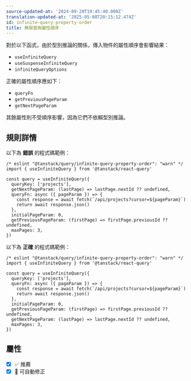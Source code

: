 ```yaml
---
source-updated-at: '2024-09-20T19:45:40.000Z'
translation-updated-at: '2025-05-08T20:15:12.474Z'
id: infinite-query-property-order
title: 無限查詢屬性順序
---
```


對於以下函式，由於型別推論的關係，傳入物件的屬性順序會影響結果：

- `useInfiniteQuery`
- `useSuspenseInfiniteQuery`
- `infiniteQueryOptions`

正確的屬性順序應如下：

- `queryFn`
- `getPreviousPageParam`
- `getNextPageParam`

其餘屬性則不受順序影響，因為它們不依賴型別推論。

## 規則詳情

以下為 **錯誤** 的程式碼範例：

```tsx
/* eslint "@tanstack/query/infinite-query-property-order": "warn" */
import { useInfiniteQuery } from '@tanstack/react-query'

const query = useInfiniteQuery({
  queryKey: ['projects'],
  getNextPageParam: (lastPage) => lastPage.nextId ?? undefined,
  queryFn: async ({ pageParam }) => {
    const response = await fetch(`/api/projects?cursor=${pageParam}`)
    return await response.json()
  },
  initialPageParam: 0,
  getPreviousPageParam: (firstPage) => firstPage.previousId ?? undefined,
  maxPages: 3,
})
```

以下為 **正確** 的程式碼範例：

```tsx
/* eslint "@tanstack/query/infinite-query-property-order": "warn" */
import { useInfiniteQuery } from '@tanstack/react-query'

const query = useInfiniteQuery({
  queryKey: ['projects'],
  queryFn: async ({ pageParam }) => {
    const response = await fetch(`/api/projects?cursor=${pageParam}`)
    return await response.json()
  },
  initialPageParam: 0,
  getPreviousPageParam: (firstPage) => firstPage.previousId ?? undefined,
  getNextPageParam: (lastPage) => lastPage.nextId ?? undefined,
  maxPages: 3,
})
```

## 屬性

- [x] ✅ 推薦
- [x] 🔧 可自動修正
